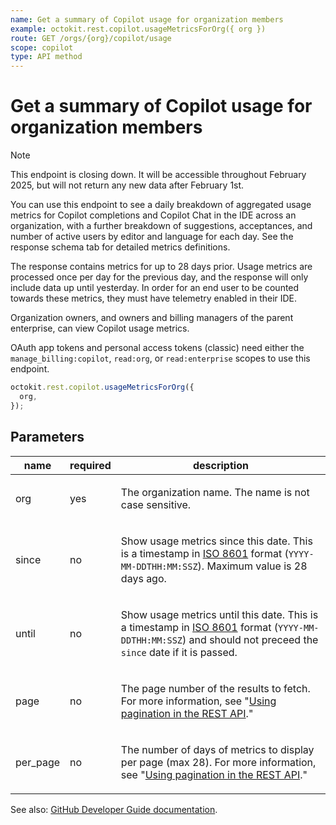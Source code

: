 ```yaml
---
name: Get a summary of Copilot usage for organization members
example: octokit.rest.copilot.usageMetricsForOrg({ org })
route: GET /orgs/{org}/copilot/usage
scope: copilot
type: API method
---
```


# Get a summary of Copilot usage for organization members

> [!NOTE]
> This endpoint is closing down. It will be accessible throughout February 2025, but will not return any new data after February 1st.

You can use this endpoint to see a daily breakdown of aggregated usage metrics for Copilot completions and Copilot Chat in the IDE
across an organization, with a further breakdown of suggestions, acceptances, and number of active users by editor and language for each day.
See the response schema tab for detailed metrics definitions.

The response contains metrics for up to 28 days prior. Usage metrics are processed once per day for the previous day,
and the response will only include data up until yesterday. In order for an end user to be counted towards these metrics,
they must have telemetry enabled in their IDE.

Organization owners, and owners and billing managers of the parent enterprise, can view Copilot usage metrics.

OAuth app tokens and personal access tokens (classic) need either the `manage_billing:copilot`, `read:org`, or `read:enterprise` scopes to use this endpoint.

```js
octokit.rest.copilot.usageMetricsForOrg({
  org,
});
```

## Parameters

<table>
  <thead>
    <tr>
      <th>name</th>
      <th>required</th>
      <th>description</th>
    </tr>
  </thead>
  <tbody>
    <tr><td>org</td><td>yes</td><td>

The organization name. The name is not case sensitive.

</td></tr>
<tr><td>since</td><td>no</td><td>

Show usage metrics since this date. This is a timestamp in [ISO 8601](https://en.wikipedia.org/wiki/ISO_8601) format (`YYYY-MM-DDTHH:MM:SSZ`). Maximum value is 28 days ago.

</td></tr>
<tr><td>until</td><td>no</td><td>

Show usage metrics until this date. This is a timestamp in [ISO 8601](https://en.wikipedia.org/wiki/ISO_8601) format (`YYYY-MM-DDTHH:MM:SSZ`) and should not preceed the `since` date if it is passed.

</td></tr>
<tr><td>page</td><td>no</td><td>

The page number of the results to fetch. For more information, see "[Using pagination in the REST API](https://docs.github.com/rest/using-the-rest-api/using-pagination-in-the-rest-api)."

</td></tr>
<tr><td>per_page</td><td>no</td><td>

The number of days of metrics to display per page (max 28). For more information, see "[Using pagination in the REST API](https://docs.github.com/rest/using-the-rest-api/using-pagination-in-the-rest-api)."

</td></tr>
  </tbody>
</table>

See also: [GitHub Developer Guide documentation](https://docs.github.com/rest/copilot/copilot-usage#get-a-summary-of-copilot-usage-for-organization-members).
